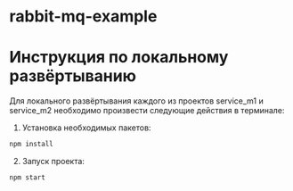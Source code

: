 # rabbit-mq-example

# Инструкция по локальному развёртыванию
Для локального развёртывания каждого из проектов service_m1 и service_m2 необходимо произвести следующие действия в терминале:

1) Установка необходимых пакетов:
```bash
npm install
```
2) Запуск проекта:
```bash
npm start
```


